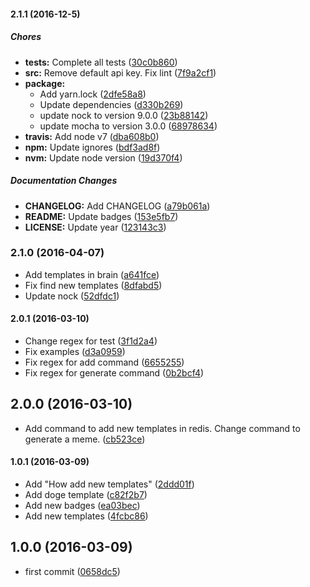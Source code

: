 #### 2.1.1 (2016-12-5)

##### Chores

* **tests:** Complete all tests ([30c0b860](https://github.com/lgaticaq/hubot-memegeneration/commit/30c0b860bfed17fbb69068b3a7e7abc9dfa6a600))
* **src:** Remove default api key. Fix lint ([7f9a2cf1](https://github.com/lgaticaq/hubot-memegeneration/commit/7f9a2cf1ad0c6adabae2426dc5d9287cf559db0f))
* **package:**
  * Add yarn.lock ([2dfe58a8](https://github.com/lgaticaq/hubot-memegeneration/commit/2dfe58a8e692d1a8e3c5d9e9c41a295d62ad2adc))
  * Update dependencies ([d330b269](https://github.com/lgaticaq/hubot-memegeneration/commit/d330b2690ca5ffb1080ebed2d867f56f23505558))
  * update nock to version 9.0.0 ([23b88142](https://github.com/lgaticaq/hubot-memegeneration/commit/23b88142d3a493571b8acb26c708f5e3be4fa17b))
  * update mocha to version 3.0.0 ([68978634](https://github.com/lgaticaq/hubot-memegeneration/commit/68978634ce362536ca04f232383361dc30fe4fcb))
* **travis:** Add node v7 ([dba608b0](https://github.com/lgaticaq/hubot-memegeneration/commit/dba608b0591a2cd8b6736694d0ea96fad035e1a5))
* **npm:** Update ignores ([bdf3ad8f](https://github.com/lgaticaq/hubot-memegeneration/commit/bdf3ad8f1deb25a7ef2cd43e560d745f357e50f6))
* **nvm:** Update node version ([19d370f4](https://github.com/lgaticaq/hubot-memegeneration/commit/19d370f4d60bc711a530db7530988ab8f90a5b93))

##### Documentation Changes

* **CHANGELOG:** Add CHANGELOG ([a79b061a](https://github.com/lgaticaq/hubot-memegeneration/commit/a79b061a0e9757ecc246b8e40ed51c3502405cfe))
* **README:** Update badges ([153e5fb7](https://github.com/lgaticaq/hubot-memegeneration/commit/153e5fb73133c1e1eb92fef7e49c96526f0b4b3d))
* **LICENSE:** Update year ([123143c3](https://github.com/lgaticaq/hubot-memegeneration/commit/123143c39601dce5557c765e3a6fa9dc8568366a))

### 2.1.0 (2016-04-07)

* Add templates in brain ([a641fce](https://github.com/lgaticaq/hubot-memegeneration/commit/a641fce))
* Fix find new templates ([8dfabd5](https://github.com/lgaticaq/hubot-memegeneration/commit/8dfabd5))
* Update nock ([52dfdc1](https://github.com/lgaticaq/hubot-memegeneration/commit/52dfdc1))

#### 2.0.1 (2016-03-10)

* Change regex for test ([3f1d2a4](https://github.com/lgaticaq/hubot-memegeneration/commit/3f1d2a4))
* Fix examples ([d3a0959](https://github.com/lgaticaq/hubot-memegeneration/commit/d3a0959))
* Fix regex for add command ([6655255](https://github.com/lgaticaq/hubot-memegeneration/commit/6655255))
* Fix regex for generate command ([0b2bcf4](https://github.com/lgaticaq/hubot-memegeneration/commit/0b2bcf4))

## 2.0.0 (2016-03-10)

* Add command to add new templates in redis. Change command to generate a meme. ([cb523ce](https://github.com/lgaticaq/hubot-memegeneration/commit/cb523ce))

#### 1.0.1 (2016-03-09)

* Add "How add new templates" ([2ddd01f](https://github.com/lgaticaq/hubot-memegeneration/commit/2ddd01f))
* Add doge template ([c82f2b7](https://github.com/lgaticaq/hubot-memegeneration/commit/c82f2b7))
* Add new badges ([ea03bec](https://github.com/lgaticaq/hubot-memegeneration/commit/ea03bec))
* Add new templates ([4fcbc86](https://github.com/lgaticaq/hubot-memegeneration/commit/4fcbc86))

## 1.0.0 (2016-03-09)

* first commit ([0658dc5](https://github.com/lgaticaq/hubot-memegeneration/commit/0658dc5))
